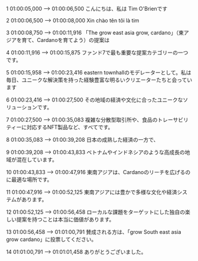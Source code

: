 1
01:00:05,000 --> 01:00:06,500
こんにちは、私は Tim O'Brienです

2
01:00:06,500 --> 01:00:08,000
Xin chào tên tôi là tim

3
01:00:08,750 --> 01:00:11,916
「The grow east asia grow, cardano」（東アジアを育て、Cardanoを育てよう）の提案は

4
01:00:11,916 --> 01:00:15,875
ファンド7で最も重要な提案カテゴリーの一つです。

5
01:00:15,958 --> 01:00:23,416
eastern townhallのモデレーターとして。私は毎日、ユニークな解決策を持った経験豊富な明るいクリエーターたちと会っています

6
01:00:23,416 --> 01:00:27,500
その地域の経済や文化に合ったユニークなソリューションです。

7
01:00:27,500 --> 01:00:35,083
複雑な分散型取引所や、食品のトレーサビリティーに対応するNFT製品など、すべてです。

8
01:00:35,083 --> 01:00:39,208
日本の成熟した経済の一方で、

9
01:00:39,208 --> 01:00:43,833
ベトナムやインドネシアのような高成長の地域が混在しています。

10
01:00:43,833 --> 01:00:47,916
東南アジアは、Cardanoのリーチを広げるのに最適な場所です。

11
01:00:47,916 --> 01:00:52,125
東南アジアには豊かで多様な文化や経済システムがあります。

12
01:00:52,125 --> 01:00:56,458
ローカルな課題をターゲットにした独自の楽しい提案を持つことは本当に価値があります。

13
01:00:56,458 --> 01:01:00,791
賛成される方は、「grow South east asia grow cardano」に投票してください。

14
01:01:00,791 --> 01:01:01,458
ありがとうございました。
